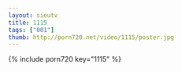 ```yaml
--- 
layout: sieutv
title: 1115
tags: ["001"]
thumb: http://porn720.net/video/1115/poster.jpg
---
```

{% include porn720 key="1115" %} 
